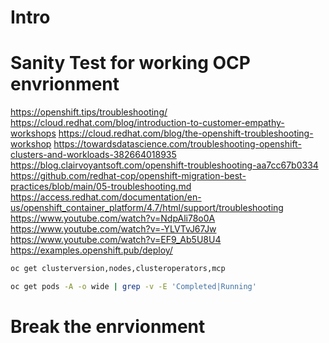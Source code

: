 # Intro

# Sanity Test for working OCP envrionment
https://openshift.tips/troubleshooting/
https://cloud.redhat.com/blog/introduction-to-customer-empathy-workshops
https://cloud.redhat.com/blog/the-openshift-troubleshooting-workshop
https://towardsdatascience.com/troubleshooting-openshift-clusters-and-workloads-382664018935
https://blog.clairvoyantsoft.com/openshift-troubleshooting-aa7cc67b0334
https://github.com/redhat-cop/openshift-migration-best-practices/blob/main/05-troubleshooting.md
https://access.redhat.com/documentation/en-us/openshift_container_platform/4.7/html/support/troubleshooting
https://www.youtube.com/watch?v=NdpAli78o0A
https://www.youtube.com/watch?v=-YLVTvJ67Jw
https://www.youtube.com/watch?v=EF9_Ab5U8U4
https://examples.openshift.pub/deploy/
```bash
oc get clusterversion,nodes,clusteroperators,mcp
```
```bash
oc get pods -A -o wide | grep -v -E 'Completed|Running'
```
# Break the enrvionment
